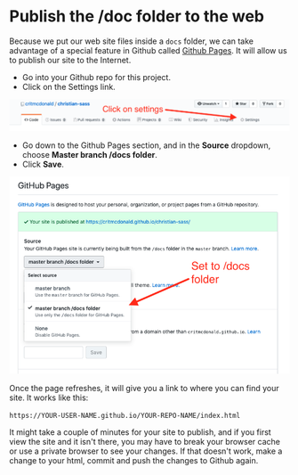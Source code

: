 # Publish the /doc folder to the web

Because we put our web site files inside a `docs` folder, we can take advantage of a special feature in Github called [Github Pages](https://pages.github.com/). It will allow us to publish our site to the Internet.

- Go into your Github repo for this project.
- Click on the Settings link.

![sass-ghpages-settings](../images/sass-ghpages-settings.png)

- Go down to the Github Pages section, and in the **Source** dropdown, choose **Master branch /docs folder**.
- Click **Save**.

![sass-ghpages-docs](../images/sass-ghpages-docs.png)

Once the page refreshes, it will give you a link to where you can find your site. It works like this:

`https://YOUR-USER-NAME.github.io/YOUR-REPO-NAME/index.html`

It might take a couple of minutes for your site to publish, and if you first view the site and it isn't there, you may have to break your browser cache or use a private browser to see your changes. If that doesn't work, make a change to your html, commit and push the changes to Github again.
